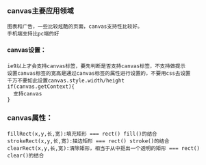 ### canvas主要应用领域
    图表和广告，一些比较炫酷的页面，canvas支持性比较好。
    手机端支持比pc端的好


#### canvas设置：
    ie9以上才会支持canvas标签，要先判断是否支持canvas标签，不支持做提示
    设置canvas标签的宽高是通过canvas标签的属性进行设置的，不要用css去设置
    千万不要如此设置canvas.style.width/height 
    if(canvas.getContext){
      支持canvas
    }

### canvas属性：
    fillRect(x,y,长,宽):填充矩形 === rect() fill()的结合
    strokeRect(x,y,长,宽):描边矩形 === rect() stroke()的结合
    clearRect(x,y,长,宽):清除矩形，相当于从中抠出一个透明的矩形 === rect() clear()的结合
    